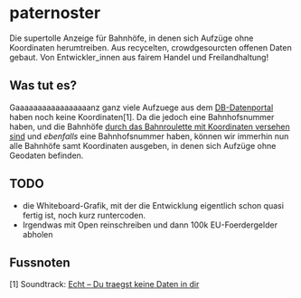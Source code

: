 # paternoster

Die supertolle Anzeige für Bahnhöfe, in denen sich Aufzüge ohne Koordinaten herumtreiben. Aus recycelten, crowdgesourcten offenen Daten gebaut. Von Entwickler_innen aus fairem Handel und Freilandhaltung!

## Was tut es?

Gaaaaaaaaaaaaaaaaanz ganz viele Aufzuege aus dem [DB-Datenportal](http://data.deutschebahn.com/datasets/aufzug/) haben noch keine Koordinaten\[1\]. Da die jedoch eine Bahnhofsnummer haben, und die Bahnhöfe [durch das Bahnroulette mit Koordinaten versehen sind](http://opendata.blattspinat.com/) und *ebenfalls* eine Bahnhofsnummer haben, können wir immerhin nun alle Bahnhöfe samt Koordinaten ausgeben, in denen sich Aufzüge ohne Geodaten befinden.

## TODO

 * die Whiteboard-Grafik, mit der die Entwicklung eigentlich schon quasi fertig ist, noch kurz runtercoden.
 * Irgendwas mit Open reinschreiben und dann 100k EU-Foerdergelder abholen

## Fussnoten

\[1\] Soundtrack: [Echt – Du traegst keine Daten in dir](https://www.tape.tv/echt/videos/du-tragst-keine-liebe-in-dir)
